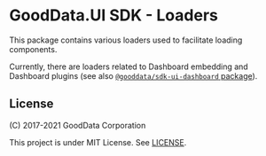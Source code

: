 # GoodData.UI SDK - Loaders

This package contains various loaders used to facilitate loading components.

Currently, there are loaders related to Dashboard embedding and Dashboard plugins (see also [`@gooddata/sdk-ui-dashboard` package](https://www.npmjs.com/package/@gooddata/sdk-ui-dashboard)).

## License

(C) 2017-2021 GoodData Corporation

This project is under MIT License. See [LICENSE](https://github.com/gooddata/gooddata-ui-sdk/blob/master/libs/sdk-ui-loaders/LICENSE).
